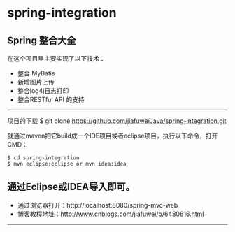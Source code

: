 # spring-integration
Spring 整合大全
-------------------
在这个项目里主要实现了以下技术：
* 整合 MyBatis 
* 新增图片上传
* 整合log4j日志打印
* 整合RESTful API 的支持
-------------------
  
  
  项目的下载
  	$ git clone https://github.com/jiafuweiJava/spring-integration.git

  
  就通过maven把它build成一个IDE项目或者eclipse项目，执行以下命令，打开CMD：
  

    $ cd spring-integration
    $ mvn eclipse:eclipse or mvn idea:idea
    
    
  通过Eclipse或IDEA导入即可。
-------------------
* 通过浏览器打开：http://localhost:8080/spring-mvc-web
* 博客教程地址：http://www.cnblogs.com/jiafuwei/p/6480616.html
-------------------
